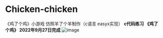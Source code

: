 # Chicken-chicken
《鸡了个鸡》小游戏 仿照羊了个羊制作（c语言 easyx实现）
**c代码练习 《鸡了个鸡》 2022年9月27日完成**
![image](https://github.com/1589326497/Chicken-chicken/assets/113960039/2ff611b7-b5bf-4535-827a-d64a1d7f7663)
